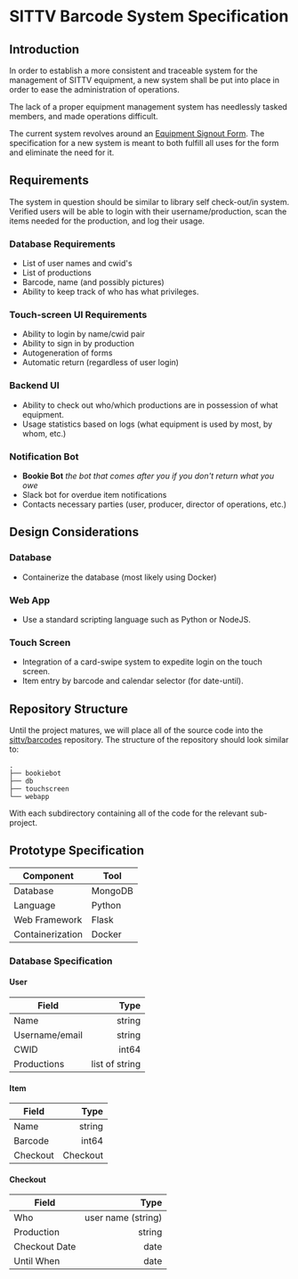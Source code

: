 # SITTV Barcode System Specification

## Introduction
In order to establish a more consistent and traceable system for the management of SITTV equipment, a new system shall be put into place in order to ease the administration of operations.

The lack of a proper equipment management system has needlessly tasked members, and made operations difficult.

The current system revolves around an [Equipment Signout Form](http://goo.gl/forms/FcwfmbcNg2). The specification for a new system is meant to both fulfill all uses for the form and eliminate the need for it.

## Requirements
The system in question should be similar to library self check-out/in system.
Verified users will be able to login with their username/production, scan the items needed for the production, and log their usage.

### Database Requirements
* List of user names and cwid's
* List of productions
* Barcode, name (and possibly pictures)
* Ability to keep track of who has what privileges.
### Touch-screen UI Requirements
* Ability to login by name/cwid pair
* Ability to sign in by production 
* Autogeneration of forms
* Automatic return (regardless of user login)
### Backend UI
* Ability to check out who/which productions are in possession of what equipment.
* Usage statistics based on logs (what equipment is used by most, by whom, etc.)
### Notification Bot
* __Bookie Bot__ *the bot that comes after you if you don't return what you owe* 
* Slack bot for overdue item notifications
* Contacts necessary parties (user, producer, director of operations, etc.)

## Design Considerations
### Database
* Containerize the database (most likely using Docker)
### Web App
* Use a standard scripting language such as Python or NodeJS.
### Touch Screen
* Integration of a card-swipe system to expedite login on the touch screen.
* Item entry by barcode and calendar selector (for date-until).

## Repository Structure
Until the project matures, we will place all of the source code into the [sittv/barcodes](https://github.com/sittv/barcodes) repository.
The structure of the repository should look similar to:
```
.
├── bookiebot
├── db
├── touchscreen
└── webapp
```
With each subdirectory containing all of the code for the relevant sub-project.

## Prototype Specification
| Component        | Tool    |
|------------------|---------|
| Database         | MongoDB |
| Language         | Python  |
| Web Framework    | Flask   |
| Containerization | Docker  |

### Database Specification
#### User
| Field          | Type           |
|----------------|---------------:|
| Name           | string         |
| Username/email | string         |
| CWID           | int64          |
| Productions    | list of string |
#### Item
| Field    | Type     |
|----------|---------:|
| Name     | string   |
| Barcode  | int64    |
| Checkout | Checkout |
#### Checkout
| Field         | Type               |
|---------------|-------------------:|
| Who           | user name (string) |
| Production    | string             |
| Checkout Date | date               |
| Until When    | date               |
